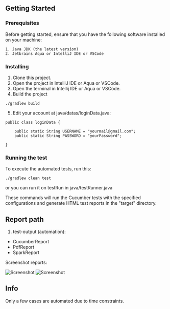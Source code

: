 ## Getting Started


### Prerequisites

Before getting started, ensure that you have the following software installed on your machine:

```
1. Java JDK (the latest version)
2. Jetbrains Aqua or IntelliJ IDE or VSCode
```

### Installing
1. Clone this project.
2. Open the project in IntelliJ IDE or Aqua or VSCode.
3. Open the terminal in Intellij IDE or Aqua or VSCode.
4. Build the project

```
./gradlew build

```
5. Edit your account at java/datas/loginData.java:
```
public class loginData {

    public static String USERNAME = "yourmail@gmail.com";
    public static String PASSWORD = "yourPassword";

}
```


### Running the test

To execute the automated tests, run this: 
```
./gradlew clean test

```
or you can run it on testRun in java/testRunner.java

These commands will run the Cucumber tests with the specified configurations and generate HTML test reports in the "target" directory.


## Report path
1. test-output (automation): 
- CucumberReport
- PdfReport
- SparkReport

Screenshot reports:

![Screenshot](https://drive.google.com/uc?export=download&id=1gIYZqwmuDv9F7G5SLS1EgdCzitTs3ikE)
![Screenshot](https://drive.google.com/uc?export=download&id=d1R74QYcCrykzIAVF1DpdX-7Y5LRywTeBR)

## Info
Only a few cases are automated due to time constraints.

